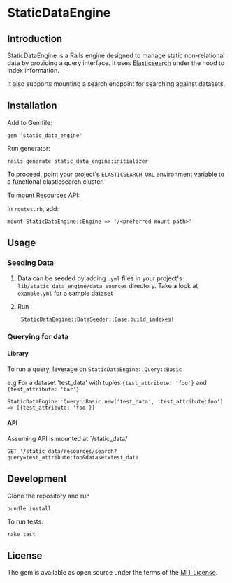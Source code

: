 # StaticDataEngine

## Introduction

StaticDataEngine is a Rails engine designed to manage static non-relational data by providing a query interface. It uses [Elasticsearch](https://www.elastic.co/products/elasticsearch) under the hood to index information.

It also supports mounting a search endpoint for searching against datasets.

## Installation

Add to Gemfile:

    gem 'static_data_engine'
    
Run generator:

    rails generate static_data_engine:initializer
    
To proceed, point your project's `ELASTICSEARCH_URL` environment variable to a functional elasticsearch cluster.

To mount Resources API:
    
In `routes.rb`, add:

    mount StaticDataEngine::Engine => '/<preferred mount path>'
   
## Usage

### Seeding Data

1. Data can be seeded by adding `.yml` files in your project's `lib/static_data_engine/data_sources` directory. Take a look at `example.yml` for a sample dataset

1. Run 
    
        StaticDataEngine::DataSeeder::Base.build_indexes!

### Querying for data

#### Library

To run a query, leverage on `StaticDataEngine::Query::Basic`

e.g For a dataset 'test_data' with tuples `{test_attribute: 'foo'}` and `{test_attribute: 'bar'}` 

    StaticDataEngine::Query::Basic.new('test_data', 'test_attribute:foo')
    => [{test_attribute: 'foo'}]
   
#### API
   
Assuming API is mounted at `/static_data/

    GET '/static_data/resources/search?query=test_attribute:foo&dataset=test_data

## Development
    
Clone the repository and run 

    bundle install

To run tests:

    rake test
    
## License

The gem is available as open source under the terms of the [MIT License](http://opensource.org/licenses/MIT).
